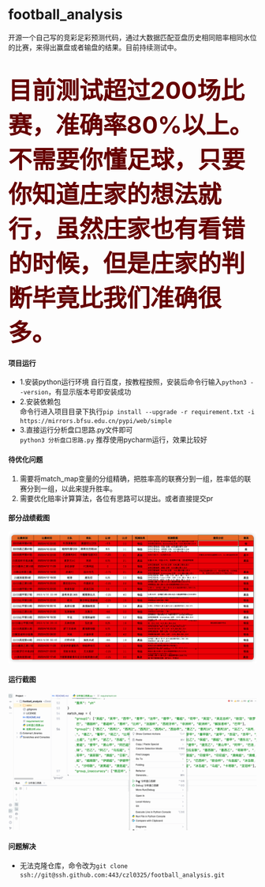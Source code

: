 # football_analysis
开源一个自己写的竞彩足彩预测代码，通过大数据匹配亚盘历史相同赔率相同水位的比赛，来得出赢盘或者输盘的结果。目前持续测试中。<br /> 

# <font color="#660000" size="20">目前测试超过200场比赛，准确率80%以上。不需要你懂足球，只要你知道庄家的想法就行，虽然庄家也有看错的时候，但是庄家的判断毕竟比我们准确很多。</font><br /> 


#### 项目运行

* 1.安装python运行环境
自行百度，按教程按照，安装后命令行输入`python3 --version`，有显示版本号即安装成功
* 2.安装依赖包<br>
命令行进入项目目录下执行`pip install --upgrade -r requirement.txt -i https://mirrors.bfsu.edu.cn/pypi/web/simple`
* 3.直接运行分析盘口思路.py文件即可<br>
`python3 分析盘口思路.py`
推荐使用pycharm运行，效果比较好


#### 待优化问题

1. 需要将match_map变量的分组精确，把胜率高的联赛分到一组，胜率低的联赛分到一组，以此来提升胜率。
2. 需要优化赔率计算算法，各位有思路可以提出。或者直接提交pr


#### 部分战绩截图

<img src="./屏幕截图1.png" alt="屏幕截图"/>

#### 运行截图

<img src="./屏幕截图.gif" alt="屏幕截图"/>

#### 问题解决

* 无法克隆仓库，命令改为`git clone ssh://git@ssh.github.com:443/czl0325/football_analysis.git`
